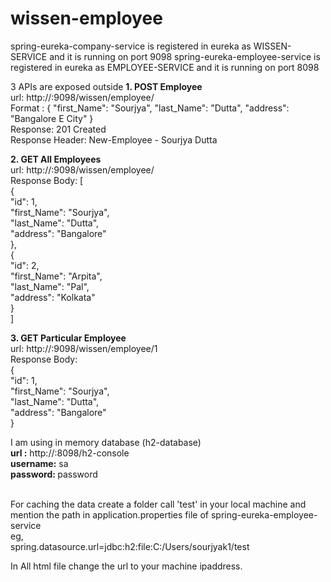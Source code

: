 # wissen-employee

spring-eureka-company-service is registered in eureka as WISSEN-SERVICE and it is running on port 9098
spring-eureka-employee-service is registered in eureka as EMPLOYEE-SERVICE and it is running on port 8098

3 APIs are exposed outside
<b>1. POST Employee</b> <br>
   url: http://<machine-ip-address>:9098/wissen/employee/ <br>
   Format : {
        "first_Name": "Sourjya",
        "last_Name": "Dutta",
        "address": "Bangalore E City"
    } <br>
   Response: 201 Created <br>
   Response Header: New-Employee - Sourjya Dutta <br>
   
 <b>2. GET All Employees</b> <br>
    url: http://<machine-ip-address>:9098/wissen/employee/ <br>
    Response Body: [<br>
    {<br>
        "id": 1,<br>
        "first_Name": "Sourjya",<br>
        "last_Name": "Dutta",<br>
        "address": "Bangalore"<br>
    },<br>
    {<br>
        "id": 2,<br>
        "first_Name": "Arpita",<br>
        "last_Name": "Pal",<br>
        "address": "Kolkata"<br>
    }<br>
  ] <br>
  
  <b>3. GET Particular Employee</b> <br>
    url: http://<machine-ip-address>:9098/wissen/employee/1 <br>
    Response Body:<br>
    {<br>
        "id": 1,<br>
        "first_Name": "Sourjya",<br>
        "last_Name": "Dutta",<br>
        "address": "Bangalore"<br>
    } <br>
 
 I am using in memory database (h2-database) <br>
 <b>url :</b></b> http://<machine-ip-address>:8098/h2-console <br>
  <b>username:</b> sa <br>
  <b>password: </b> password <br> <br>
  
 For caching the data create a folder call 'test' in your local machine and mention the path in application.properties file of spring-eureka-employee-service <br>
eg, <br>
spring.datasource.url=jdbc:h2:file:C:/Users/sourjyak1/test

In All html file change the url to your machine ipaddress.
